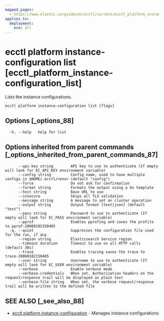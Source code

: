 ```yaml
---
mapped_pages:
  - https://www.elastic.co/guide/en/ecctl/current/ecctl_platform_instance-configuration_list.html
applies_to:
  deployment:
    ece: all
---
```


# ecctl platform instance-configuration list [ecctl_platform_instance-configuration_list]

Lists the instance configurations.

```
ecctl platform instance-configuration list [flags]
```


## Options [_options_88]

```
  -h, --help   help for list
```


## Options inherited from parent commands [_options_inherited_from_parent_commands_87]

```
      --api-key string        API key to use to authenticate (If empty will look for EC_API_KEY environment variable)
      --config string         Config name, used to have multiple configs in $HOME/.ecctl/<env> (default "config")
      --force                 Do not ask for confirmation
      --format string         Formats the output using a Go template
      --host string           Base URL to use
      --insecure              Skips all TLS validation
      --message string        A message to set on cluster operation
      --output string         Output format [text|json] (default "text")
      --pass string           Password to use to authenticate (If empty will look for EC_PASS environment variable)
      --pprof                 Enables pprofing and saves the profile to pprof-20060102150405
  -q, --quiet                 Suppresses the configuration file used for the run, if any
      --region string         Elasticsearch Service region
      --timeout duration      Timeout to use on all HTTP calls (default 30s)
      --trace                 Enables tracing saves the trace to trace-20060102150405
      --user string           Username to use to authenticate (If empty will look for EC_USER environment variable)
      --verbose               Enable verbose mode
      --verbose-credentials   When set, Authorization headers on the request/response trail will be displayed as plain text
      --verbose-file string   When set, the verbose request/response trail will be written to the defined file
```


## SEE ALSO [_see_also_88]

* [ecctl platform instance-configuration](/reference/ecctl_platform_instance-configuration.md)	 - Manages instance configurations

